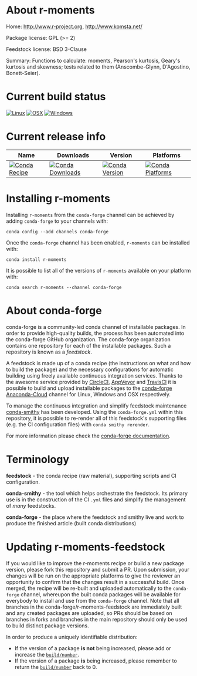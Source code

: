 About r-moments
===============

Home: http://www.r-project.org, http://www.komsta.net/

Package license: GPL (>= 2)

Feedstock license: BSD 3-Clause

Summary: Functions to calculate: moments, Pearson's kurtosis, Geary's kurtosis and skewness; tests related to them (Anscombe-Glynn, D'Agostino, Bonett-Seier).



Current build status
====================

[![Linux](https://img.shields.io/circleci/project/github/conda-forge/r-moments-feedstock/master.svg?label=Linux)](https://circleci.com/gh/conda-forge/r-moments-feedstock)
[![OSX](https://img.shields.io/travis/conda-forge/r-moments-feedstock/master.svg?label=macOS)](https://travis-ci.org/conda-forge/r-moments-feedstock)
[![Windows](https://img.shields.io/appveyor/ci/conda-forge/r-moments-feedstock/master.svg?label=Windows)](https://ci.appveyor.com/project/conda-forge/r-moments-feedstock/branch/master)

Current release info
====================

| Name | Downloads | Version | Platforms |
| --- | --- | --- | --- |
| [![Conda Recipe](https://img.shields.io/badge/recipe-r--moments-green.svg)](https://anaconda.org/conda-forge/r-moments) | [![Conda Downloads](https://img.shields.io/conda/dn/conda-forge/r-moments.svg)](https://anaconda.org/conda-forge/r-moments) | [![Conda Version](https://img.shields.io/conda/vn/conda-forge/r-moments.svg)](https://anaconda.org/conda-forge/r-moments) | [![Conda Platforms](https://img.shields.io/conda/pn/conda-forge/r-moments.svg)](https://anaconda.org/conda-forge/r-moments) |

Installing r-moments
====================

Installing `r-moments` from the `conda-forge` channel can be achieved by adding `conda-forge` to your channels with:

```
conda config --add channels conda-forge
```

Once the `conda-forge` channel has been enabled, `r-moments` can be installed with:

```
conda install r-moments
```

It is possible to list all of the versions of `r-moments` available on your platform with:

```
conda search r-moments --channel conda-forge
```


About conda-forge
=================

conda-forge is a community-led conda channel of installable packages.
In order to provide high-quality builds, the process has been automated into the
conda-forge GitHub organization. The conda-forge organization contains one repository
for each of the installable packages. Such a repository is known as a *feedstock*.

A feedstock is made up of a conda recipe (the instructions on what and how to build
the package) and the necessary configurations for automatic building using freely
available continuous integration services. Thanks to the awesome service provided by
[CircleCI](https://circleci.com/), [AppVeyor](https://www.appveyor.com/)
and [TravisCI](https://travis-ci.org/) it is possible to build and upload installable
packages to the [conda-forge](https://anaconda.org/conda-forge)
[Anaconda-Cloud](https://anaconda.org/) channel for Linux, Windows and OSX respectively.

To manage the continuous integration and simplify feedstock maintenance
[conda-smithy](https://github.com/conda-forge/conda-smithy) has been developed.
Using the ``conda-forge.yml`` within this repository, it is possible to re-render all of
this feedstock's supporting files (e.g. the CI configuration files) with ``conda smithy rerender``.

For more information please check the [conda-forge documentation](https://conda-forge.org/docs/).

Terminology
===========

**feedstock** - the conda recipe (raw material), supporting scripts and CI configuration.

**conda-smithy** - the tool which helps orchestrate the feedstock.
                   Its primary use is in the construction of the CI ``.yml`` files
                   and simplify the management of *many* feedstocks.

**conda-forge** - the place where the feedstock and smithy live and work to
                  produce the finished article (built conda distributions)


Updating r-moments-feedstock
============================

If you would like to improve the r-moments recipe or build a new
package version, please fork this repository and submit a PR. Upon submission,
your changes will be run on the appropriate platforms to give the reviewer an
opportunity to confirm that the changes result in a successful build. Once
merged, the recipe will be re-built and uploaded automatically to the
`conda-forge` channel, whereupon the built conda packages will be available for
everybody to install and use from the `conda-forge` channel.
Note that all branches in the conda-forge/r-moments-feedstock are
immediately built and any created packages are uploaded, so PRs should be based
on branches in forks and branches in the main repository should only be used to
build distinct package versions.

In order to produce a uniquely identifiable distribution:
 * If the version of a package **is not** being increased, please add or increase
   the [``build/number``](https://conda.io/docs/user-guide/tasks/build-packages/define-metadata.html#build-number-and-string).
 * If the version of a package **is** being increased, please remember to return
   the [``build/number``](https://conda.io/docs/user-guide/tasks/build-packages/define-metadata.html#build-number-and-string)
   back to 0.
